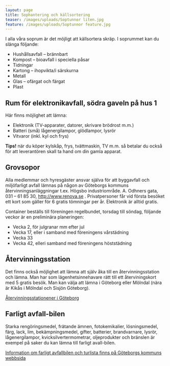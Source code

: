 ```yaml
---
layout: page
title: Sophantering och källsortering
teaser: /images/uploads/Soptunnor liten.jpg
feature: /images/uploads/Soptunnor feature.jpg
---
```

I alla våra soprum är det möjligt att källsortera skräp. I soprummet kan du slänga följande:

* Hushållsavfall – brännbart
* Kompost – bioavfall i speciella påsar
* Tidningar
* Kartong – ihopvikta/i särskurna
* Metall
* Glas – ofärgat och färgat
* Plast

## Rum för elektronikavfall, södra gaveln på hus 1

Här finns möjlighet att lämna:

* Elektronik (TV-apparater, datorer, skrivare brödrost m.m.)
* Batteri (små) lågenergilampor, glödlampor, lysrör
* Vitvaror (inkl. kyl och frys)

**Tips!** när du köper kylskåp, frys, tvättmaskin, TV m.m. så betalar du också för att leverantören skall ta hand om din gamla apparat.

## Grovsopor

Alla medlemmar och hyresgäster ansvar själva för att byggavfall och miljöfarligt avfall lämnas på någon av Göteborgs kommuns återvinningsanläggningar t.ex. Högsbo industriområde. A. Odhners gata, 031 – 61 85 30, http://www.renova.se . Privatpersoner får vid första besöket ett kort som gäller för 6 gratis tömningar per år. Elektronik är alltid gratis.

Container beställs till föreningen regelbundet, torsdag till söndag, följande veckor är en preliminära planeringen:

* Vecka 2, för julgranar mm efter jul
* Vecka 17, eller i samband med föreningens vårstädning
* Vecka 33
* Vecka 42, elleri samband med föreningens höststädning

## Återvinningsstation

Det finns också möjlighet att lämna att själv åka till en återvinningsstation och lämna. Man har som lägenhetsinnehavare rätt till ett återviningskort med 5 gratis besök. Man kan välja att lämna i Göteborg eller Mölndal (nära är Kikås i Mölndal och Sisjön Göteborg).

[Återvinningsstationener i Göteborg](https://goteborg.se/wps/portal/start/avfall-och-atervinning/har-lamnar-hushall-avfall/atervinningscentraler/hitta-atervinningscentraler/!ut/p/z1/04_Sj9CPykssy0xPLMnMz0vMAfIjo8ziAwy9Ai2cDB0N_N0t3Qw8Q7wD3Py8ffxDgw30wwkpiAJKG-AAjjD96MJOQUZOxgYG7v5GYP14jI8E6jePNzFyNzD0MjH0tjBzMjdw9PF2NjbzNnf1dTPWD9aP0o8qTi0qy0xODS3K0Y-0MDPTL8gNjagKcVQEAOOiYtI!/dz/d5/L2dBISEvZ0FBIS9nQSEh/p0/IZ7_42G01J41K86B70ALKC36K7EMF3=CZ6_P1JQ8B1A0OG9F0ITKPFNKLOUS0=MEdisplayType!lista==/#Z7_42G01J41K86B70ALKC36K7EMF3)

## Farligt avfall-bilen

Starka rengöringsmedel, frätande ämnen, fotokemikalier, lösningsmedel, färg, lack, lim, bekämpningsmedel, gifter, batterier, brandvarnare, lysrör, lågenergilampor, kvicksilvertermometrar, oljeprodukter och bränslen är exempel på saker du kan lämna till farligt avall-bilen.

[Information om farligt avfallbilen och turlista finns på Göteborgs kommuns webbsida](https://goteborg.se/wps/portal/start/avfall-och-atervinning/har-lamnar-hushall-avfall/farligt-avfall-bilen/!ut/p/z1/04_Sj9CPykssy0xPLMnMz0vMAfIjo8ziTYzcDQy9TAy9_f1MnAwcvXxd_JwM3Y3cPcz0wwkpiAJKG-AAjgb6kUD95jj1BxjpB-tH6UcVpxaVZSanllQWpOpHaukX5EZUhTgqKgIAsWiiNw!!/dz/d5/L2dBISEvZ0FBIS9nQSEh/)
